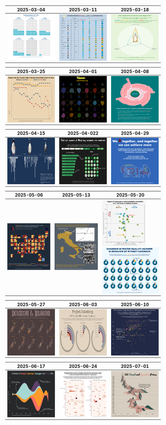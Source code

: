 | 2025-03-04    | 2025-03-11    | 2025-03-18   |
| ------------- | ------------- |------------- |
| <img src="https://github.com/DevJupyHUB/bookish-octo-doodle/blob/main/plots/2025-03-04.png" width="250" height="150" />|<img src="https://github.com/DevJupyHUB/bookish-octo-doodle/blob/main/plots/2025-03-11.png" width="250" height="150" />|<img src="https://github.com/DevJupyHUB/bookish-octo-doodle/blob/main/plots/2025-03-18.png" width="250" height="150" />|

| 2025-03-25    | 2025-04-01    | 2025-04-08   |
| ------------- | ------------- |------------- |
| <img src="https://github.com/DevJupyHUB/bookish-octo-doodle/blob/main/plots/2025-03-25.png" width="250" height="150" />|<img src="https://github.com/DevJupyHUB/bookish-octo-doodle/blob/main/plots/2025-04-01.png" width="250" height="150" />|<img src="https://github.com/DevJupyHUB/bookish-octo-doodle/blob/main/plots/2025-04-08.png" width="250" height="150" />|

| 2025-04-15    | 2025-04-022   | 2025-04-29   |
| ------------- | ------------- |------------- |
| <img src="https://github.com/DevJupyHUB/bookish-octo-doodle/blob/main/plots/2025-04-15.png" width="250" height="150" />  | <img src="https://github.com/DevJupyHUB/bookish-octo-doodle/blob/main/plots/2025-04-22.png" width="250" height="150" />  |<img src="https://github.com/DevJupyHUB/bookish-octo-doodle/blob/main/plots/2025-04-29.png" width="250" height="150" />  |

| 2025-05-06    | 2025-05-13    | 2025-05-20   | 
| ------------- | ------------- |------------- |
| <img src="https://github.com/DevJupyHUB/bookish-octo-doodle/blob/main/plots/2025-05-06.png" width="250" height="150" />  | <img src="https://github.com/DevJupyHUB/bookish-octo-doodle/blob/main/plots/2025-05-13.png" width="250" height="150"/> | <img src="https://github.com/DevJupyHUB/bookish-octo-doodle/blob/main/plots/2025-05-20.1.png" height="150"/>  <img src="https://github.com/DevJupyHUB/bookish-octo-doodle/blob/main/plots/2025-05-20.2.png" height="150"/> |

| 2025-05-27    | 2025-06-03    | 2025-06-10   |
| ------------- | ------------- |------------- |
| <img src="https://github.com/DevJupyHUB/bookish-octo-doodle/blob/main/plots/2025-05-27.png" width="250" height="150" /> | <img src="https://github.com/DevJupyHUB/bookish-octo-doodle/blob/main/plots/2025-06-03.png" width="250" height="150" /> | <img src="https://github.com/DevJupyHUB/bookish-octo-doodle/blob/main/plots/2025-06-10.png" width="250" height="150" />             |

| 2025-06-17    | 2025-06-24    | 2025-07-01   |
| ------------- | ------------- |------------- |
| <img src="https://github.com/DevJupyHUB/bookish-octo-doodle/blob/main/plots/2025-06-17.png" width="250" height="150" /> | <img src="https://github.com/DevJupyHUB/bookish-octo-doodle/blob/main/plots/2025-06-24.png" width="250" height="150" /> | <img src="https://github.com/DevJupyHUB/bookish-octo-doodle/blob/main/plots/2025-07-01.png" width="250" height="150" />             |

